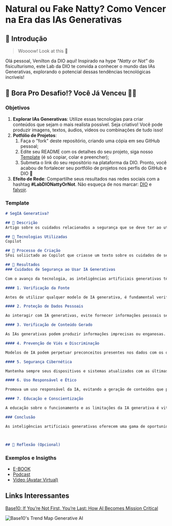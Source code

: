 # Natural ou Fake Natty? Como Vencer na Era das IAs Generativas

## 🚀 Introdução

> Woooow! Look at this 👀

Olá pessoal, Venilton da DIO aqui! Inspirado na hype _"Natty or Not"_ do fisiculturismo, este Lab da DIO te convida a conhecer o mundo das IAs Generativas, explorando o potencial dessas tendências tecnológicas incríveis!

## 🎯 Bora Pro Desafio!? Você Já Venceu 💪🤓

### Objetivos

1. **Explorar IAs Generativas**: Utilize essas tecnologias para criar conteúdos que sejam o mais realista possível. Seja criativo! Você pode produzir imagens, textos, áudios, vídeos ou combinações de tudo isso!
1. **Potfólio de Projetos**:
    1. Faça o "fork" deste repositório, criando uma cópia em seu GitHub pessoal;
    2. Edite seu README com os detalhes do seu projeto, siga nosso [Template](#template) (é só copiar, colar e preencher);
    3. Submeta o link do seu repositório na plataforma da DIO. Pronto, você acabou de fortalecer seu portfólio de projetos nos perfis do GitHub e DIO 🚀
1. **Efeito de Rede**: Compartilhe seus resultados nas redes sociais com a hashtag **#LabDIONattyOrNot**. Não esqueça de nos marcar: [DIO](https://www.linkedin.com/school/dio-makethechange) e [falvojr](https://www.linkedin.com/in/falvojr).

### Template

```markdown
# SegIA Generativa?

## 📒 Descrição
Artigo sobre os cuidados relacionados a segurança que se deve ter ao utilizar IA Generativa. 

## 🤖 Tecnologias Utilizadas
Copilot

## 🧐 Processo de Criação
SFoi soliictado ao Copilot que criasse um texto sobre os cuidados de segurança que se deve ter ao usar IA Generativa

## 🚀 Resultados
### Cuidados de Segurança ao Usar IA Generativas

Com o avanço da tecnologia, as inteligências artificiais generativas têm se tornado ferramentas poderosas e amplamente utilizadas em diversas áreas, desde a criação de conteúdo até o desenvolvimento de softwares inovadores. No entanto, o uso dessas tecnologias requer uma atenção especial a cuidados de segurança para evitar riscos e garantir um uso responsável. Aqui estão alguns pontos importantes a serem considerados:

#### 1. Verificação da Fonte

Antes de utilizar qualquer modelo de IA generativa, é fundamental verificar a fonte e a confiabilidade do sistema. Utilize plataformas conhecidas e respeitáveis, que tenham um histórico de segurança e ética. Isso ajuda a minimizar o risco de obter informações erradas ou potencialmente prejudiciais.

#### 2. Proteção de Dados Pessoais

Ao interagir com IA generativas, evite fornecer informações pessoais sensíveis. Essas ferramentas podem armazenar dados e, se não forem bem protegidas, podem ser vulneráveis a vazamentos. Sempre verifique as políticas de privacidade e os termos de uso da plataforma.

#### 3. Verificação de Conteúdo Gerado

As IAs generativas podem produzir informações imprecisas ou enganosas. É crucial validar o conteúdo gerado, especialmente em contextos profissionais ou acadêmicos. Utilize fontes adicionais para confirmar a veracidade das informações antes de utilizá-las ou compartilhá-las.

#### 4. Prevenção de Viés e Discriminação

Modelos de IA podem perpetuar preconceitos presentes nos dados com os quais foram treinados. Ao utilizar IA generativas, esteja ciente dos possíveis vieses nos resultados e busque sempre uma abordagem inclusiva e ética. Considere as implicações sociais do conteúdo gerado.

#### 5. Segurança Cibernética

Mantenha sempre seus dispositivos e sistemas atualizados com as últimas correções de segurança. O uso de IA generativas pode ser uma porta de entrada para ataques cibernéticos se as medidas de segurança não forem adequadas. Utilize ferramentas antivírus e firewalls para proteger suas informações.

#### 6. Uso Responsável e Ético

Promova um uso responsável da IA, evitando a geração de conteúdos que possam ser prejudiciais, como fake news, desinformação ou conteúdo ofensivo. A responsabilidade no uso da tecnologia é essencial para garantir que ela beneficie a sociedade como um todo.

#### 7. Educação e Conscientização

A educação sobre o funcionamento e as limitações da IA generativa é vital. Esteja sempre atualizado sobre as melhores práticas e desenvolvimentos no campo da inteligência artificial. Isso ajuda a construir uma compreensão crítica e consciente do uso dessas ferramentas.

### Conclusão

As inteligências artificiais generativas oferecem uma gama de oportunidades, mas também apresentam desafios significativos em termos de segurança e ética. Ao seguir esses cuidados e adotar uma abordagem responsável, é possível aproveitar os benefícios dessas tecnologias de maneira segura e eficaz, contribuindo para um futuro mais inovador e responsável.



## 💭 Reflexão (Opcional)

```

### Exemplos e Insigths

- [E-BOOK](/exemplos/E-BOOK.md)
- [Podcast](/exemplos/PODCAST.md)
- [Vídeo (Avatar Virtual)](/exemplos/VIDEO.md)

## Links Interessantes

[Base10: If You’re Not First, You’re Last: How AI Becomes Mission Critical](https://base10.vc/post/generative-ai-mission-critical/)

![Base10's Trend Map Generative AI](https://github.com/digitalinnovationone/lab-natty-or-not/assets/730492/f4df26e8-f8f7-4419-8252-c69d73ea930c)
